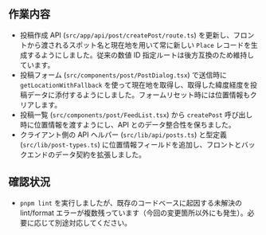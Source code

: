 ## 作業内容

- 投稿作成 API (`src/app/api/post/createPost/route.ts`) を更新し、フロントから渡されるスポット名と現在地を用いて常に新しい `Place` レコードを生成するようにしました。従来の数値 ID 指定ルートは後方互換のため維持しています。
- 投稿フォーム (`src/components/post/PostDialog.tsx`) で送信時に `getLocationWithFallback` を使って現在地を取得し、取得した緯度経度を投稿データに添付するようにしました。フォームリセット時には位置情報もクリアします。
- 投稿一覧 (`src/components/post/FeedList.tsx`) から `createPost` 呼び出し時に位置情報を渡すようにし、API とのデータ整合性を保ちました。
- クライアント側の API ヘルパー (`src/lib/api/posts.ts`) と型定義 (`src/lib/post-types.ts`) に位置情報フィールドを追加し、フロントとバックエンドのデータ契約を拡張しました。

## 確認状況

- `pnpm lint` を実行しましたが、既存のコードベースに起因する未解決の lint/format エラーが複数残っています（今回の変更箇所以外にも発生）。必要に応じて別途対応してください。
